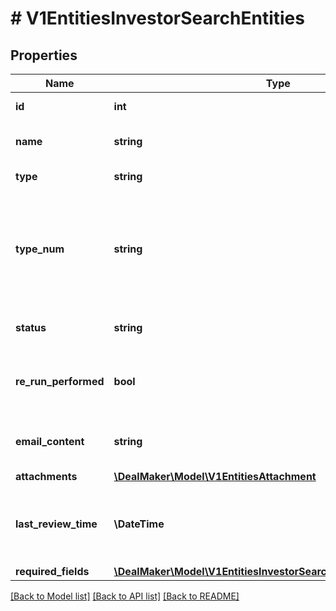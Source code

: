 # # V1EntitiesInvestorSearchEntities

## Properties

Name | Type | Description | Notes
------------ | ------------- | ------------- | -------------
**id** | **int** | Search entity ID. | [optional]
**name** | **string** | The full name of the entity. | [optional]
**type** | **string** | The type of the entity. | [optional]
**type_num** | **string** | The position in the list when beneficial owner of trustees, if none it returns null. | [optional]
**status** | **string** | Overall status of all entities. | [optional]
**re_run_performed** | **bool** | Whether or not the entity has been re-run. | [optional]
**email_content** | **string** | The custom message for the entity | [optional]
**attachments** | [**\DealMaker\Model\V1EntitiesAttachment**](V1EntitiesAttachment.md) |  | [optional]
**last_review_time** | **\DateTime** | The last time that the search entity was manually reviewed | [optional]
**required_fields** | [**\DealMaker\Model\V1EntitiesInvestorSearchEntitiesRequiredFields**](V1EntitiesInvestorSearchEntitiesRequiredFields.md) |  | [optional]

[[Back to Model list]](../../README.md#models) [[Back to API list]](../../README.md#endpoints) [[Back to README]](../../README.md)
